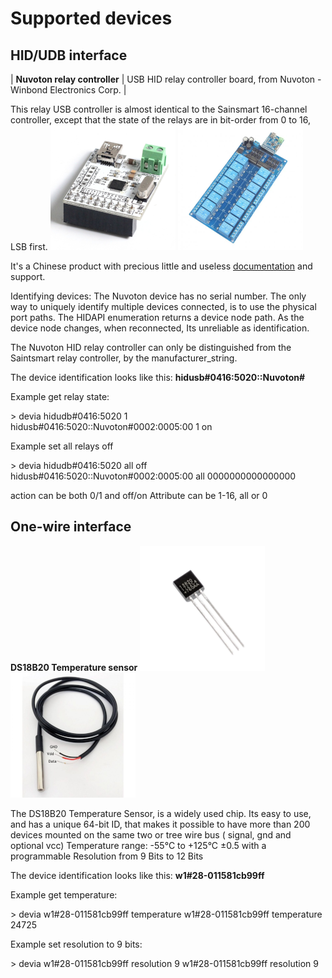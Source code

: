 # Supported devices

## HID/UDB interface

| **Nuvoton relay controller** | USB HID relay controller board, from Nuvoton - Winbond Electronics Corp. |

This relay USB controller is almost identical to the Sainsmart 16-channel controller, except that the state of the relays are in bit-order from 0 to 16, LSB first.
![](image/relay-controller-nuvoton.png) ![](image/relay-controller-nuvoton16.png) 

It's a Chinese product with precious little and useless [documentation](https://www.cafago.com/en/p-e1812-1.html) and support.

Identifying devices:
The Nuvoton device has no serial number. The only way to uniquely identify multiple devices connected, is to use the physical port paths.
The HIDAPI enumeration returns a device node path. As the device node changes, when reconnected, Its unreliable as identification.

The Nuvoton HID relay controller can only be distinguished from the Saintsmart relay controller, by the manufacturer_string.

The device identification looks like this: **hidusb#0416:5020::Nuvoton#** 

Example get relay state:

\> devia hidudb#0416:5020 1<br>
hidusb#0416:5020::Nuvoton#0002:0005:00 1 on

Example set all relays off

\> devia hidudb#0416:5020 all off <br>
hidusb#0416:5020::Nuvoton#0002:0005:00 all 0000000000000000

action can be both 0/1 and off/on
Attribute can be 1-16, all or 0

## One-wire interface

**DS18B20 Temperature sensor** ![](image/ds18s20.png) ![](image/ds18b20-waterproof.png) 

The DS18B20 Temperature Sensor, is a widely used chip. Its easy to use, and has a unique 64-bit ID, that makes it possible to have more than 200 devices mounted on the same two or tree wire bus ( signal, gnd and optional vcc) 
Temperature range: -55°C to +125°C ±0.5 with a programmable Resolution from 9 Bits to 12 Bits

The device identification looks like this: **w1#28-011581cb99ff** 

Example get temperature:

\> devia w1#28-011581cb99ff temperature
w1#28-011581cb99ff temperature 24725

Example set resolution to 9 bits:

\> devia w1#28-011581cb99ff resolution 9
w1#28-011581cb99ff resolution 9


